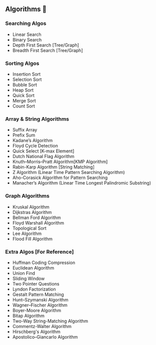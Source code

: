 ## Algorithms 🚀

### Searching Algos
- Linear Search
- Binary Search
- Depth First Search [Tree/Graph]
- Breadth First Search [Tree/Graph]

### Sorting Algos
- Insertion Sort
- Selection Sort
- Bubble Sort
- Heap Sort
- Quick Sort
- Merge Sort
- Count Sort

### Array & String Algorithms
- Suffix Array
- Prefix Sum
- Kadane’s Algorithm
- Floyd Cycle Detection
- Quick Select [K-max Element]
- Dutch National Flag Algorithm
- Knuth–Morris–Pratt Algorithm[KMP Algorithm]
- Rabin-Karp Algorithm [String Matching]
- Z Algorithm (Linear Time Pattern Searching Algorithm)
- Aho-Corasick Algorithm for Pattern Searching
- Manacher’s Algorithm (Linear Time Longest Palindromic Substring)

### Graph Algorithms
- Kruskal Algorithm
- Dijkstras Algorithm
- Bellman Ford Algorithm
- Floyd Warshall Algorithm
- Topological Sort
- Lee Algorithm
- Flood Fill Algorithm

### Extra Algos [For Reference]
- Huffman Coding Compression
- Euclidean Algorithm
- Union Find
- Sliding Window
- Two Pointer Questions
- Lyndon Factorization
- Gestalt Pattern Matching
- Hunt–Szymanski Algorithm
- Wagner–Fischer Algorithm
- Boyer-Moore Algorithm
- Bitap Algorithm
- Two-Way String-Matching Algorithm
- Commentz-Walter Algorithm
- Hirschberg's Algorithm
- Apostolico–Giancarlo Algorithm

